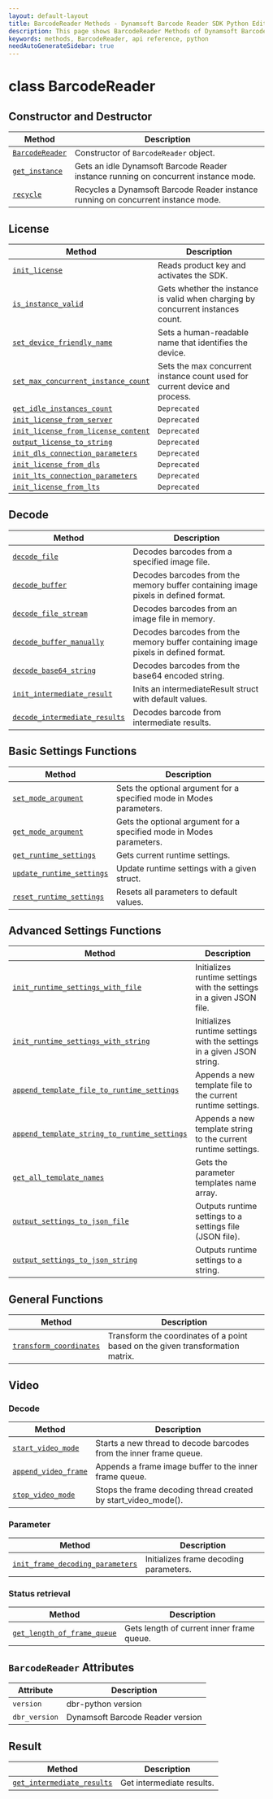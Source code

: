 ```yaml
---
layout: default-layout
title: BarcodeReader Methods - Dynamsoft Barcode Reader SDK Python Edition API Reference
description: This page shows BarcodeReader Methods of Dynamsoft Barcode Reader SDK Python Edition.
keywords: methods, BarcodeReader, api reference, python
needAutoGenerateSidebar: true
---
```


# class BarcodeReader


## Constructor and Destructor
   
  | Method               | Description |
  |----------------------|-------------|
  | [`BarcodeReader`](constructor-and-destructor.md#barcodereader) | Constructor of `BarcodeReader` object.|
  | [`get_instance`](constructor-and-destructor.md#get_instance) | Gets an idle Dynamsoft Barcode Reader instance running on concurrent instance mode. |
  | [`recycle`](constructor-and-destructor.md#recycle) | Recycles a Dynamsoft Barcode Reader instance running on concurrent instance mode. |


## License
  
  | Method               | Description |
  |----------------------|-------------|
  | [`init_license`](license.md#init_license) | Reads product key and activates the SDK.  |
  | [`is_instance_valid`](license.md#is_instance_valid) | Gets whether the instance is valid when charging by concurrent instances count. |
  | [`set_device_friendly_name`](license.md#set_device_friendly_name) | Sets a human-readable name that identifies the device. |
  | [`set_max_concurrent_instance_count`](license.md#set_max_concurrent_instance_count) | Sets the max concurrent instance count used for current device and process. |
  | [`get_idle_instances_count`](license.md#get_idle_instances_count) | `Deprecated` |
  | [`init_license_from_server`](license.md#init_license_from_server) | `Deprecated` |
  | [`init_license_from_license_content`](license.md#init_license_from_license_content) | `Deprecated` |
  | [`output_license_to_string`](license.md#output_license_to_string) | `Deprecated` |
  | [`init_dls_connection_parameters`](license.md#init_dls_connection_parameters) | `Deprecated` |
  | [`init_license_from_dls`](license.md#init_license_from_dls) | `Deprecated` |
  | [`init_lts_connection_parameters`](license.md#init_lts_connection_parameters) | `Deprecated` |
  | [`init_license_from_lts`](license.md#init_license_from_lts) | `Deprecated` |



## Decode
   
  | Method               | Description |
  |----------------------|-------------|
  | [`decode_file`](decode.md#decode_file) | Decodes barcodes from a specified image file. |
  | [`decode_buffer`](decode.md#decode_buffer) | Decodes barcodes from the memory buffer containing image pixels in defined format.  |
  | [`decode_file_stream`](decode.md#decode_file_stream) | Decodes barcodes from an image file in memory. |
  | [`decode_buffer_manually`](decode.md#decode_buffer_manually) | Decodes barcodes from the memory buffer containing image pixels in defined format. |
  | [`decode_base64_string`](decode.md#decode_base64_string) | Decodes barcodes from the base64 encoded string. |
  | [`init_intermediate_result`](decode.md#initintermediateresult) | Inits an intermediateResult struct with default values. |
  | [`decode_intermediate_results`](decode.md#decodeintermediateresults) | Decodes barcode from intermediate results. |

## Basic Settings Functions
   
  | Method               | Description |
  |----------------------|-------------|
  | [`set_mode_argument`](parameter-and-runtime-settings-basic.md#set_mode_argument) | Sets the optional argument for a specified mode in Modes parameters. |
  | [`get_mode_argument`](parameter-and-runtime-settings-basic.md#get_mode_argument) | Gets the optional argument for a specified mode in Modes parameters.  |
  | [`get_runtime_settings`](parameter-and-runtime-settings-basic.md#get_runtime_settings) | Gets current runtime settings. |
  | [`update_runtime_settings`](parameter-and-runtime-settings-basic.md#update_runtime_settings) | Update runtime settings with a given struct. |
  | [`reset_runtime_settings`](parameter-and-runtime-settings-basic.md#reset_runtime_settings) | Resets all parameters to default values. |

## Advanced Settings Functions
  
  | Method               | Description |
  |----------------------|-------------|
  | [`init_runtime_settings_with_file`](parameter-and-runtime-settings-advanced.md#init_runtime_settings_with_file)  | Initializes runtime settings with the settings in a given JSON file. |
  | [`init_runtime_settings_with_string`](parameter-and-runtime-settings-advanced.md#init_runtime_settings_with_string) | Initializes runtime settings with the settings in a given JSON string. |
  | [`append_template_file_to_runtime_settings`](parameter-and-runtime-settings-advanced.md#append_template_file_to_runtime_settings) | Appends a new template file to the current runtime settings. |
  | [`append_template_string_to_runtime_settings`](parameter-and-runtime-settings-advanced.md#append_template_string_to_runtime_settings) | Appends a new template string to the current runtime settings. |
  | [`get_all_template_names`](parameter-and-runtime-settings-advanced.md#get_all_template_names) | Gets the parameter templates name array. |
  | [`output_settings_to_json_file`](parameter-and-runtime-settings-advanced.md#output_settings_to_json_file) | Outputs runtime settings to a settings file (JSON file). |
  | [`output_settings_to_json_string`](parameter-and-runtime-settings-advanced.md#output_settings_to_json_string) | Outputs runtime settings to a string. |

## General Functions

  | Method               | Description |
  |----------------------|-------------|
  | [`transform_coordinates`](general.md#transform_coordinates) | Transform the coordinates of a point based on the given transformation matrix. |
   

## Video

### Decode
    
   | Method               | Description |
   |----------------------|-------------|
   | [`start_video_mode`](video.md#start_video_mode) | Starts a new thread to decode barcodes from the inner frame queue. |
   | [`append_video_frame`](video.md#append_video_frame) | Appends a frame image buffer to the inner frame queue. |
   | [`stop_video_mode`](video.md#stop_video_mode) | Stops the frame decoding thread created by start_video_mode(). |

### Parameter
   
   | Method               | Description |
   |----------------------|-------------|
   | [`init_frame_decoding_parameters`](video.md#init_frame_decoding_parameters) | Initializes frame decoding parameters. |


### Status retrieval
   
   | Method               | Description |
   |----------------------|-------------|
   | [`get_length_of_frame_queue`](video.md#get_length_of_frame_queue) | Gets length of current inner frame queue. |

## `BarcodeReader` Attributes
  
  | Attribute            | Description |
  |----------------------|-------------|
  | `version`  | dbr-python version |
  | `dbr_version`  | Dynamsoft Barcode Reader version |


## Result
  
  | Method               | Description |
  |----------------------|-------------|
  | [`get_intermediate_results`](result.md#get_intermediate_results) | Get intermediate results.  |
